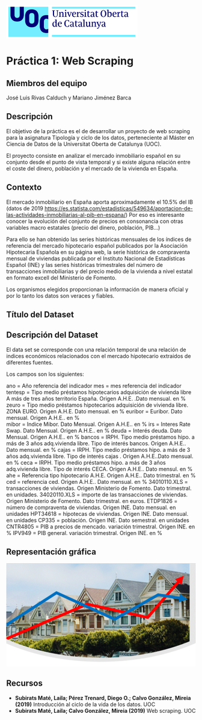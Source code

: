  ![Logo UOC](img/logo_uoc_peq.png?raw=true) 

# Práctica 1: Web Scraping

## Miembros del equipo

José Luis Rivas Calduch y Mariano Jiménez Barca

## Descripción

El objetivo de la práctica es el de desarrollar un proyecto de web scraping para la asignatura Tipología y ciclo de los datos, perteneciente al Máster en Ciencia de Datos de la Universitat Oberta de Catalunya (UOC).

El proyecto consiste en analizar el mercado inmobiliario español en su conjunto desde el punto de vista temporal y si existe alguna relación entre el coste del dinero, población y el mercado de la vivienda en España. 

## Contexto

El mercado inmobiliario en España aporta aproximadamente el 10.5% del IB (datos de 2019 https://es.statista.com/estadisticas/549634/aportacion-de-las-actividades-inmobiliarias-al-pib-en-espana/) Por eso es interesante conocer la evolución del conjunto de precios en consonancia con otras variables macro estatales (precio del dinero, población, PIB...)

Para ello se han obtenido las series históricas mensuales de los índices de referencia del mercado hipotecario español publicados por la Asociación Hipotecaria Española en su página web, la serie histórica de compraventa mensual de viviendas publicada por el Instituto Nacional de Estadísticas Español (INE) y las series históricas trimestrales del número de transacciones inmobiliarias y del precio medio de la vivienda a nivel estatal en formato excell del Ministerio de Fomento.

Los organismos elegidos proporcionan la información de manera oficial y por lo tanto los datos son veraces y fiables.

## Título del Dataset

## Descripción del Dataset

El data set se corresponde con una relación temporal de una relación de indices económicos relacionados con el mercado hipotecario extraidos de diferentes fuentes.

Los campos son los siguientes:

ano = Año referencia del indicador
mes = mes referencia del indicador
tentesp = Tipo medio préstamos hipotecarios adquisición de vivienda libre A más de tres años territorio España. Origen A.H.E. .Dato mensual. en %
zeuro =  Tipo medio préstamos hipotecarios adquisición de vivienda libre. ZONA EURO. Origen A.H.E. Dato mensual. en %
euribor = Euribor. Dato mensual. Origen A.H.E.. en %            
mibor = Indice Mibor. Dato Mensual. Origen A.H.E.. en %
irs = Interes Rate Swap. Dato Mensual. Origen A.H.E.. en %
deuda = Interés deuda. Dato Mensual. Origen A.H.E.. en %
bancos = IRPH. Tipo medio préstamos hipo. a más de 3 años adq.vivienda libre. Tipo de interés bancos. Origen A.H.E.. Dato mensual. en %
cajas = IRPH. Tipo medio préstamos hipo. a más de 3 años adq.vivienda libre. Tipo de interés cajas . Origen A.H.E..Dato mensual. en %
ceca = IRPH. Tipo medio préstamos hipo. a más de 3 años adq.vivienda libre. Tipo de interés CECA. Origen A.H.E.. Dato mensul. en %
ahe = Referencia tipo hipotecario A.H.E. Origen A.H.E.. Dato trimestral. en %
ced = referencia ced. Origen A.H.E.. Dato mensual. en %
34010110.XLS = transacciones de viviendas. Origen Ministerio de Fomento. Dato trimestral. en unidades.
34020110.XLS = importe de las transacciones de viviendas. Origen Ministerio de Fomento. Dato trimestral. en euros.
ETDP1826 = número de compraventa de viviendas. Origen INE. Dato mensual. en unidades
HPT34618 = hipotecas de viviendas. Origen INE. Dato mensual. en unidades
CP335 = población. Origen INE. Dato semestral. en unidades
CNTR4805 = PIB a precios de mencado. variación trimestral. Origen INE. en %
IPV949 = PIB general. variación trimestral. Origen INE. en %


## Representación gráfica

![Representacion_grafica](img/foto1.gif?raw=true) 

## Recursos

* **Subirats Maté, Laila; Pérez Trenard, Diego O.; Calvo González, Mireia (2019)** Introducción al ciclo de la vida de los datos. UOC
* **Subirats Maté, Laila; Calvo González, Mireia (2019)** Web scraping. UOC

